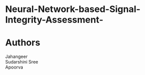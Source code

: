 # Neural-Network-based-Signal-Integrity-Assessment-

# Authors

Jahangeer
<br>
Sudarshini Sree
<br>
Apoorva
